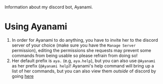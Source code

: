 Information about my discord bot, Ayanami.

Using Ayanami
======
1. In order for Ayanami to do anything, you have to invite her to the discord server of your choice (make sure you have the `Manage Server` permission), editing the permissions she requests may prevent some commands from being usable so please refrain from doing so!
2. Her default prefix is `aya.` (e.g, `aya.help`), but you can also use `@Ayanami` as her prefix (`@Ayanami help`)! Ayanami's help command will bring up a list of her commands, but you can also view them *outside* of discord by going [here](link)
